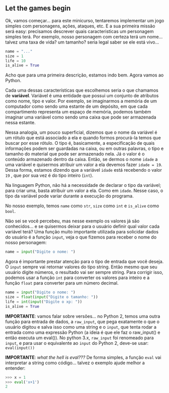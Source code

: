 ## Let the games begin

Ok, vamos começar... para este minicurso, tentaremos implementar um jogo simples com personagens, ações, ataques, etc. E a sua primeira missão será easy: precisamos descrever quais caracteristicas um personagem simples terá. Por exemplo, nosso personagem com certeza terá um nome... talvez uma taxa de vida? um tamanho? seria legal saber se ele está vivo...


```python
name = "..."
size = 1
life = 10
is_alive = True
```

Acho que para uma primeira descrição, estamos indo bem. Agora vamos ao Python.

Cada uma dessas características que escolhemos seria o que chamamos de **variável**. Variável é uma entidade que possui um conjunto de atributos como nome, tipo e valor. Por exemplo, se imaginarmos a memória de um computador como sendo uma estante de um depósito, em que cada compartimento representa um espaço de memória, podemos também imaginar uma variável como sendo uma caixa que pode ser armazenada nessa estante.

Nessa analogia, um pouco superficial, dizemos que o nome da variável é um rótulo que está associado a ela e quando formos procurá-la temos que buscar por esse rótulo. O tipo é, basicamente, a especificação de quais informações podem ser guardadas na caixa, ou em outras palavras, o tipo e tamanho do material que pode ser armazenado nela. Já o valor é o conteúdo armazenado dentro da caixa. Então, se dermos o nome ```idade``` a uma variável e quisermos atribuir um valor a ela devemos fazer ```idade = 19```. Dessa forma, estamos dizendo que a variável ```idade``` está recebendo o valor ```19``` , que por sua vez é do tipo inteiro (```int```).

Na linguagem Python, não há a necessidade de declarar o tipo da variável; para criar uma, basta atribuir um valor a ela. Como em ```idade```. Nesse caso, o tipo da variável pode variar durante a execução do programa.

No nosso exemplo, temos ```name``` como ```str```, ```size``` como ```int``` e ```is_alive``` como ```bool```.

Não sei se você percebeu, mas nesse exemplo os valores já são conhecidos... e se quisermos deixar para o usuário definir qual valor cada variável terá? Uma função muito importante utilizada para solicidar dados do usuário é a função ```input```, veja o que fizemos para receber o nome do nosso personagem:

```python
name = input("Digite o nome: ")
```

Agora é importante prestar atenção para o tipo de entrada que você deseja. O ```input``` sempre vai retornar valores do tipo string. Então mesmo que seu usuário digite números, o resultado vai ser sempre string. Para corrigir isso, podemos usar a função ```int``` para converter os valores para inteiro e a função ```float``` para converter para um número decimal.

```python
name = input("Digite o nome: ")
size = float(input("Digite o tamanho: "))
life = int(input("Digite o xp: "))
is_alive = True
```


**IMPORTANTE**: vamos falar sobre versões... no Python 2, temos uma outra função para entrada de dados, a ```raw_input```, que pega exatamente o que o usuário digitou e salva isso como uma string e o ```input```, que tenta rodar a entrada como uma expressão Python (a ideia é que ele faz o raw_input() e então executa um eval()).
No python 3.x, ```raw_input``` foi renomeado para ```input```, e para usar o equivalente ao ```input``` do Python 2, deve-se usar: ```eval(input())```

**IMPORTANTE**: *what the hell is eval???*  De forma simples, a função ```eval``` vai interpretar a string como código... talvez o exemplo ajude melhor a entender:


```python
>>> x = 1
>>> eval('x+1')
2
```
